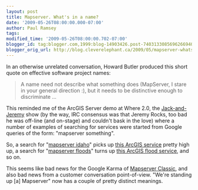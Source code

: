 ```yaml
---
layout: post
title: Mapserver. What's in a name?
date: '2009-05-26T08:00:00.000-07:00'
author: Paul Ramsey
tags: 
modified_time: '2009-05-26T08:00:00.702-07:00'
blogger_id: tag:blogger.com,1999:blog-14903426.post-7403133085696266940
blogger_orig_url: http://blog.cleverelephant.ca/2009/05/mapserver-whats-in-name.html
---
```


In an otherwise unrelated conversation, Howard Butler produced this short quote on effective software project names:

<blockquote>A name need not describe what something does (MapServer, I stare in your general direction :), but it needs to be distinctive enough to discriminate ...</blockquote>

This reminded me of the ArcGIS Server demo at Where 2.0, the [Jack-and-Jeremy](http://where.blip.tv/file/2151502/) show (by the way, IRC consensus was that Jeremy Rocks, too bad he was off-line (and on-stage) and couldn't bask in the love) where a number of examples of searching for services were started from Google queries of the form: "mapserver something".

So, a search for "[mapserver idaho](http://www.google.com/search?q=mapserver+idaho)" picks up [this ArcGIS service](http://maps.insideidaho.org/ArcGIS/rest/services/climatologyMeteorologyAtmosphere/precipitation/MapServer) pretty high up, a search for "[mapserver floods](http://www.google.com/search?q=mapserver+floods)" turns up [this ArcGIS flood service](http://gis.adaweb.net/ArcGIS/rest/services/CountyMapper/flood/MapServer), and so on.

This seems like bad news for the Google Karma of [Mapserver Classic](http://mapserver.org/), and also bad news from a customer conversation point-of-view. "We're standing up [a] Mapserver" now has a couple of pretty distinct meanings.

